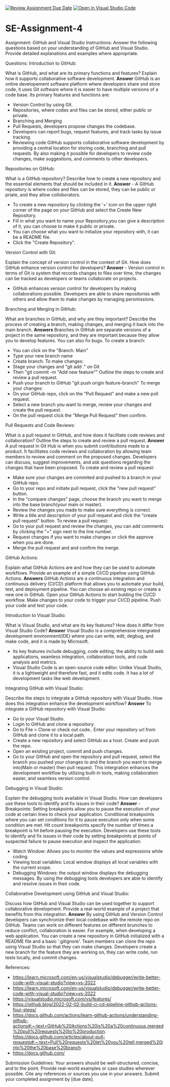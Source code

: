 [![Review Assignment Due Date](https://classroom.github.com/assets/deadline-readme-button-22041afd0340ce965d47ae6ef1cefeee28c7c493a6346c4f15d667ab976d596c.svg)](https://classroom.github.com/a/GvXCZgfk)
[![Open in Visual Studio Code](https://classroom.github.com/assets/open-in-vscode-2e0aaae1b6195c2367325f4f02e2d04e9abb55f0b24a779b69b11b9e10269abc.svg)](https://classroom.github.com/online_ide?assignment_repo_id=15329785&assignment_repo_type=AssignmentRepo)
# SE-Assignment-4
Assignment: GitHub and Visual Studio
Instructions:
Answer the following questions based on your understanding of GitHub and Visual Studio. Provide detailed explanations and examples where appropriate.

Questions:
Introduction to GitHub:

What is GitHub, and what are its primary functions and features? Explain how it supports collaborative software development.
**Answer** GitHub is an online developement software platform where developers share snd store code, it uses Git software where it is easier to have multiple versions of a code base. Its primary features and functions are:
- Version Control by using Git.
- Repositories, where codes and files can be stored, either public or private.
- Branching and Merging
- Pull Requests, developers propose changes the codebase.
- Developers can report bugs, request features, and track tasks by issue tracking.
- Reviewing code
GitHub supports collaborative software development by providing a central location for storing code, branching and pull requests. By also making it possible for developers to review code changes, make suggestions, and comments to other developers. 

Repositories on GitHub:

What is a GitHub repository? Describe how to create a new repository and the essential elements that should be included in it.
**Answer** - A GitHub repository is where codes and files can be stored, they can be public or priate, and they allow colloborators.
- To create a new repository by clicking the '+' icon on the upper right corner of the page on your GitHub and select the Create New Repository.
- Fill in what you want to name your Repository,you can give a description of it, you can choose to make it public or private.
- You can choose what you want to initialize your repository with, it can be a README file. 
- Click the "Create Repository".

Version Control with Git:

Explain the concept of version control in the context of Git. How does GitHub enhance version control for developers?
**Answer** - Version control in terms of Git is system that records changes to files over time, the changes can be tracked as developers or teams collaborate on projects. 
- GitHub enhances version control for developers by making collaborations possible. Developers are able to share repositories with others and allow them to make changes by managing persmissions.

Branching and Merging in GitHub:

What are branches in GitHub, and why are they important? Describe the process of creating a branch, making changes, and merging it back into the main branch.
**Answers** Branches in GitHub are separate versions of a project in the same repository, and they are important because they allow you to develop features. You can also fix bugs. To create a branch:
- You can click on the "Branch: Main" 
- Type your new branch name
- Create branch.
To make changes:
- Stage your changes and "git add ." on Git
- Then "git commit -m "Add new feature"" Outline the steps to create and review a pull request.
- Push your branch to GitHub "git push origin feature-branch"
To merge your changes: 
- On your GitHub repo, click on the "Pull Request" and make a new poll request.
- Select a new branch you want to merge, review your changes and create the pull request.
- On the pull request click the "Merge Pull Request" then confirm.

Pull Requests and Code Reviews:

What is a pull request in GitHub, and how does it facilitate code reviews and collaboration? Outline the steps to create and review a pull request.
**Answer** A pull request in Git Hub is when you submit contributions made to a product. It facilitates code reviews and collaboration by allowing team members to review and comment on the proposed changes. Developers can discuss, suggest improvements, and ask questions regarding the changes that have been proposed. To create and review a pull request:
- Make sure your changes are commited and pushed to a branch in your GitHub repo. 
- Go to your repo and initiate pull request, click the "new pull request" button.
- In the "compare changes" page, choose the branch you want to merge into the base branch(your main or master).
- Review the changes you made to make sure everything is correct.
- Write a title and description of your pull request and click the "create pull request" button. 
To review a pull request:
- Go to your pull request and review the changes, you can add comments by clicking the "+" sign next to the line number.
- Request changes if you want to make changes or click the approve when you are done. 
- Merge the pull request and and confirm the merge.

GitHub Actions:

Explain what GitHub Actions are and how they can be used to automate workflows. Provide an example of a simple CI/CD pipeline using GitHub Actions.
**Answers** GitHub Actions are a continuous integration and continuous delivery (CI/CD) platform that allows you to automate your build, test, and deployment pipeline. You can choose an existng repo or create a new one in GitHub. Open your GitHub Actions to start bulding the CI/CD workflow. Make changes to your code to trigger your CI/CD pipeline. Push your code and test your code. 

Introduction to Visual Studio:

What is Visual Studio, and what are its key features? How does it differ from Visual Studio Code?
**Answer** Visual Studio is a comprehensive intergrated development environment(IDE) where you can write, edit, degbug, and make code, and it is made by Microsoft.
- Its key features include debugging, code editing, the ability to build web applications, seamless integration, collaboration tools, and code analysis and metrics.
- Visual Studio Code is an open-source code editor. Unlike Visual Studio, it is a lightweight and therefore fast, and it edits code. It has a lot of development tasks like web development. 

Integrating GitHub with Visual Studio:

Describe the steps to integrate a GitHub repository with Visual Studio. How does this integration enhance the development workflow?
**Answer** To integrate a GitHub repository with Visual Studio:
- Go to your Visual Studio.
- Login to GitHub and clone a repository.
- Go to File > Clone or check out code.. Enter your repository url from GitHub and clone it to a local path. 
- Create a new repository and select GitHub as a host. Create and push the repo.
- Open an existing project, commit and push changes.
- Go to your GitHub and open the repository and pull request, select the branch you pushed your changes to and the branch you want to merge into(Main or master) then pull request.
This intergration enhances the development workflow by utilizing built-in tools, making collaboration easier, and seamless version control.

Debugging in Visual Studio:

Explain the debugging tools available in Visual Studio. How can developers use these tools to identify and fix issues in their code?
**Answer** - Breakpoints: Setting breakpoints allow you to pause the execution of your code at certain lines to check your application. Conditional breakpoints where you can set conditions for it to pause execution only when some condition are met. Hit count breakpoints specify the number of times a breakpoint is hit before pausing the execution. Developers use these tools to identify and fix issues in their code by setting breakpoints at points of suspected failure to pause execution and inspect the application. 
- Watch Window: Allows you to monitor the values and expressions while coding. 
- Viewing local variables: Local window displays all local variables with the current scope. 
- Debugging Windows: the output window displays the debugging messages.
By using the debugging tools developers are able to identify and resolve issues in their code.

Collaborative Development using GitHub and Visual Studio:

Discuss how GitHub and Visual Studio can be used together to support collaborative development. Provide a real-world example of a project that benefits from this integration.
**Answer** By using GitHub and Version Control developers can synchronize their local codebase with the remote repo on GitHub. Teams can work on different features on different brunches to reduce conflict, collaboration is easier. For example, when developing a web application. You can create a new repository in GitHub initialized with a README file and a basic '.gitignore'. Team members can clone the repo using Visual Studio so that they can make changes. Developers create a new branch for the feature they are working on, they can write code, run tests locally, and commit changes. 

References:
- https://learn.microsoft.com/en-us/visualstudio/debugger/write-better-code-with-visual-studio?view=vs-2022 
- https://learn.microsoft.com/en-us/visualstudio/debugger/write-better-code-with-visual-studio?view=vs-2022 
- https://visualstudio.microsoft.com/vs/features/ 
- https://github.blog/2022-02-02-build-ci-cd-pipeline-github-actions-four-steps/ 
- https://docs.github.com/actions/learn-github-actions/understanding-github-actions#:~:text=GitHub%20Actions%20is%20a%20continuous,merged%20pull%20requests%20to%20production. 
https://docs.github.com/articles/about-pull-requests#:~:text=Pull%20requests%20let%20you%20tell,merged%20into%20the%20base%20branch. 
- https://docs.github.com/ 

Submission Guidelines:
Your answers should be well-structured, concise, and to the point.
Provide real-world examples or case studies wherever possible.
Cite any references or sources you use in your answers.
Submit your completed assignment by [due date].
